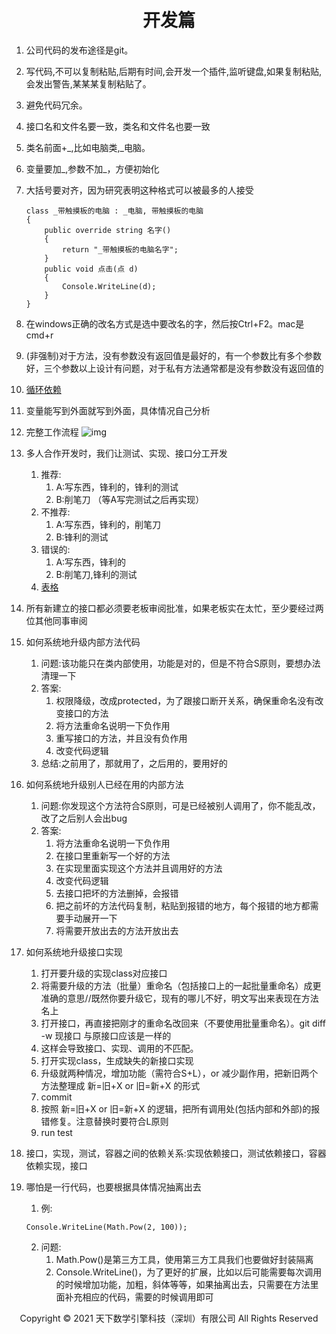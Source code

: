 # <center>开发篇</center>

1. 公司代码的发布途径是git。
2. 写代码,不可以复制粘贴,后期有时间,会开发一个插件,监听键盘,如果复制粘贴,会发出警告,某某某复制粘贴了。
3. 避免代码冗余。
4. 接口名和文件名要一致，类名和文件名也要一致
5. 类名前面+_,比如电脑类,_电脑。
6. 变量要加_,参数不加_，方便初始化
7. 大括号要对齐，因为研究表明这种格式可以被最多的人接受

    ```
    class _带触摸板的电脑 : _电脑, 带触摸板的电脑
    {
        public override string 名字()
        {
            return "_带触摸板的电脑名字";
        }
        public void 点击(点 d)
        {
            Console.WriteLine(d);
        }
    }
    ```
7. 在windows正确的改名方式是选中要改名的字，然后按Ctrl+F2。mac是cmd+r
8. (非强制)对于方法，没有参数没有返回值是最好的，有一个参数比有多个参数好，三个参数以上设计有问题，对于私有方法通常都是没有参数没有返回值的
9. [循环依赖](循环依赖.md)
10. 变量能写到外面就写到外面，具体情况自己分析
11. 完整工作流程
![img](img/流程图.png)
12. 多人合作开发时，我们让测试、实现、接口分工开发
    1. 推荐:
        1. A:写东西，锋利的，锋利的测试
        2. B:削笔刀 （等A写完测试之后再实现）
    2. 不推荐:
        1. A:写东西，锋利的，削笔刀
        2. B:锋利的测试
    3. 错误的:
        1. A:写东西，锋利的
        2. B:削笔刀,锋利的测试
    4. [表格](文件/表格.xlsx)
13. 所有新建立的接口都必须要老板审阅批准，如果老板实在太忙，至少要经过两位其他同事审阅
14. 如何系统地升级内部方法代码
    1. 问题:该功能只在类内部使用，功能是对的，但是不符合S原则，要想办法清理一下
    2. 答案:
        1. 权限降级，改成protected，为了跟接口断开关系，确保重命名没有改变接口的方法
        2. 将方法重命名说明一下负作用
        3. 重写接口的方法，并且没有负作用
        4. 改变代码逻辑
    3. 总结:之前用了，那就用了，之后用的，要用好的
15. 如何系统地升级别人已经在用的内部方法
    1. 问题:你发现这个方法符合S原则，可是已经被别人调用了，你不能乱改，改了之后别人会出bug
    2. 答案:
        1. 将方法重命名说明一下负作用
        2. 在接口里重新写一个好的方法
        3. 在实现里面实现这个方法并且调用好的方法
        4. 改变代码逻辑
        5. 去接口把坏的方法删掉，会报错
        6. 把之前坏的方法代码复制，粘贴到报错的地方，每个报错的地方都需要手动展开一下
        7. 将需要开放出去的方法开放出去
16. 如何系统地升级接口实现
    1. 打开要升级的实现class对应接口
    2. 将需要升级的方法（批量）重命名（包括接口上的一起批量重命名）成更准确的意思//既然你要升级它，现有的哪儿不好，明文写出来表现在方法名上
    3. 打开接口，再直接把刚才的重命名改回来（不要使用批量重命名）。git diff -w 现接口 与原接口应该是一样的
    4. 这样会导致接口、实现、调用的不匹配。
    5. 打开实现class，生成缺失的新接口实现
    6. 升级就两种情况，增加功能（需符合S+L），or 减少副作用，把新旧两个方法整理成 新=旧+X or 旧=新+X 的形式
    7. commit
    3. 按照 新=旧+X or 旧=新+X 的逻辑，把所有调用处(包括内部和外部)的报错修复。注意替换时要符合L原则
    9. run test
16. 接口，实现，测试，容器之间的依赖关系:实现依赖接口，测试依赖接口，容器依赖实现，接口
17. 哪怕是一行代码，也要根据具体情况抽离出去
    1. 例:
    ```
    Console.WriteLine(Math.Pow(2, 100));
    ```
    2. 问题:
        1. Math.Pow()是第三方工具，使用第三方工具我们也要做好封装隔离
        2. Console.WriteLine()，为了更好的扩展，比如以后可能需要每次调用的时候增加功能，加粗，斜体等等，如果抽离出去，只需要在方法里面补充相应的代码，需要的时候调用即可
    
<center> Copyright © 2021 天下数学引擎科技（深圳）有限公司 All Rights Reserved</center>